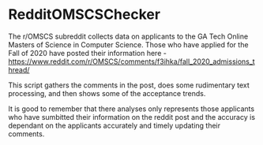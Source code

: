 # RedditOMSCSChecker

The r/OMSCS subreddit collects data on applicants to the GA 
Tech Online Masters of Science in Computer Science. Those
who have applied for the Fall of 2020 have posted their
information here - 
https://www.reddit.com/r/OMSCS/comments/f3ihka/fall_2020_admissions_thread/

This script gathers the comments in the post, does some 
rudimentary text processing, and then shows some of the 
acceptance trends.

It is good to remember that there analyses only represents 
those applicants who have sumbitted their information on the 
reddit post and the accuracy is dependant on the applicants
accurately and timely updating their comments.